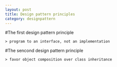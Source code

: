 ```yaml
---
layout: post
title: Design pattern principles
category: designpattern
---
```


#The first design pattern principle 

	> program to an interface, not an implementation

#The sencond design pattern principle 

	> favor object composition over class inheritance
